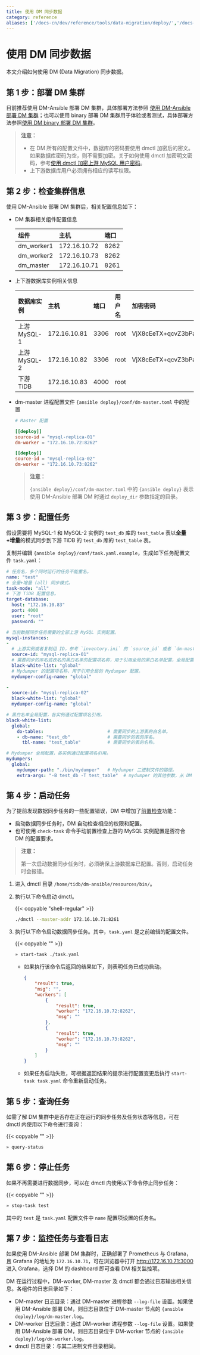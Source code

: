 ```yaml
---
title: 使用 DM 同步数据
category: reference
aliases: ['/docs-cn/dev/reference/tools/data-migration/deploy/','/docs-cn/v3.1/reference/tools/data-migration/deploy/','/docs-cn/stable/reference/tools/data-migration/deploy/','/docs-cn/v2.1/reference/tools/data-migration/deploy/']
---
```


# 使用 DM 同步数据

本文介绍如何使用 DM (Data Migration) 同步数据。

## 第 1 步：部署 DM 集群

目前推荐使用 DM-Ansible 部署 DM 集群，具体部署方法参照 [使用 DM-Ansible 部署 DM 集群](deploy-a-dm-cluster-using-ansible.md)；也可以使用 binary 部署 DM 集群用于体验或者测试，具体部署方法参照[使用 DM binary 部署 DM 集群](deploy-a-dm-cluster-using-binary.md)。

> **注意：**
>
> - 在 DM 所有的配置文件中，数据库的密码要使用 dmctl 加密后的密文。如果数据库密码为空，则不需要加密。关于如何使用 dmctl 加密明文密码，参考[使用 dmctl 加密上游 MySQL 用户密码](deploy-a-dm-cluster-using-ansible.md#使用-dmctl-加密上游-mysql-用户密码)。
> - 上下游数据库用户必须拥有相应的读写权限。

## 第 2 步：检查集群信息

使用 DM-Ansible 部署 DM 集群后，相关配置信息如下：

- DM 集群相关组件配置信息

    | 组件 | 主机 | 端口 |
    |:------|:---- |:---- |
    | dm_worker1 | 172.16.10.72 | 8262 |
    | dm_worker2 | 172.16.10.73 | 8262 |
    | dm_master | 172.16.10.71 | 8261 |

- 上下游数据库实例相关信息

    | 数据库实例 | 主机 | 端口 | 用户名 | 加密密码 |
    |:-------- |:--- | :--- | :--- | :--- |
    | 上游 MySQL-1 | 172.16.10.81 | 3306 | root | VjX8cEeTX+qcvZ3bPaO4h0C80pe/1aU= |
    | 上游 MySQL-2 | 172.16.10.82 | 3306 | root | VjX8cEeTX+qcvZ3bPaO4h0C80pe/1aU= |
    | 下游 TiDB | 172.16.10.83 | 4000 | root | |

- dm-master 进程配置文件 `{ansible deploy}/conf/dm-master.toml` 中的配置

    ```toml
    # Master 配置

    [[deploy]]
    source-id = "mysql-replica-01"
    dm-worker = "172.16.10.72:8262"

    [[deploy]]
    source-id = "mysql-replica-02"
    dm-worker = "172.16.10.73:8262"
    ```

    > **注意：**
    >
    > `{ansible deploy}/conf/dm-master.toml` 中的 `{ansible deploy}` 表示使用 DM-Ansible 部署 DM 时通过 `deploy_dir` 参数指定的目录。

## 第 3 步：配置任务

假设需要将 MySQL-1 和 MySQL-2 实例的 `test_db` 库的 `test_table` 表以**全量+增量**的模式同步到下游 TiDB 的 `test_db` 库的 `test_table` 表。

复制并编辑 `{ansible deploy}/conf/task.yaml.example`，生成如下任务配置文件 `task.yaml`：

```yaml
# 任务名，多个同时运行的任务不能重名。
name: "test"
# 全量+增量 (all) 同步模式。
task-mode: "all"
# 下游 TiDB 配置信息。
target-database:
  host: "172.16.10.83"
  port: 4000
  user: "root"
  password: ""

# 当前数据同步任务需要的全部上游 MySQL 实例配置。
mysql-instances:
-
  # 上游实例或者复制组 ID，参考 `inventory.ini` 的 `source_id` 或者 `dm-master.toml` 的 `source-id 配置`。
  source-id: "mysql-replica-01"
  # 需要同步的库名或表名的黑白名单的配置项名称，用于引用全局的黑白名单配置，全局配置见下面的 `black-white-list` 的配置。
  black-white-list: "global"
  # Mydumper 的配置项名称，用于引用全局的 Mydumper 配置。
  mydumper-config-name: "global"

-
  source-id: "mysql-replica-02"
  black-white-list: "global"
  mydumper-config-name: "global"

# 黑白名单全局配置，各实例通过配置项名引用。
black-white-list:
  global:
    do-tables:                        # 需要同步的上游表的白名单。
    - db-name: "test_db"              # 需要同步的表的库名。
      tbl-name: "test_table"          # 需要同步的表的名称。

# Mydumper 全局配置，各实例通过配置项名引用。
mydumpers:
  global:
    mydumper-path: "./bin/mydumper"   # Mydumper 二进制文件的路径。
    extra-args: "-B test_db -T test_table"  # mydumper 的其他参数，从 DM 1.0.2 版本开始，DM 会自动生成 table-list 配置，在其之前的版本仍然需要人工配置。
```

## 第 4 步：启动任务

为了提前发现数据同步任务的一些配置错误，DM 中增加了[前置检查](precheck.md)功能：

- 启动数据同步任务时，DM 自动检查相应的权限和配置。
- 也可使用 `check-task` 命令手动前置检查上游的 MySQL 实例配置是否符合 DM 的配置要求。

> **注意：**
>
> 第一次启动数据同步任务时，必须确保上游数据库已配置。否则，启动任务时会报错。

1. 进入 dmctl 目录 `/home/tidb/dm-ansible/resources/bin/`。

2. 执行以下命令启动 dmctl。

    {{< copyable "shell-regular" >}}

    ```bash
    ./dmctl --master-addr 172.16.10.71:8261
    ```

3. 执行以下命令启动数据同步任务。其中，`task.yaml` 是之前编辑的配置文件。

    {{< copyable "" >}}

    ```bash
    » start-task ./task.yaml
    ```

    - 如果执行该命令后返回的结果如下，则表明任务已成功启动。

        ```json
        {
            "result": true,
            "msg": "",
            "workers": [
                {
                    "result": true,
                    "worker": "172.16.10.72:8262",
                    "msg": ""
                },
                {
                    "result": true,
                    "worker": "172.16.10.73:8262",
                    "msg": ""
                }
            ]
        }
        ```

    - 如果任务启动失败，可根据返回结果的提示进行配置变更后执行 `start-task task.yaml` 命令重新启动任务。

## 第 5 步：查询任务

如需了解 DM 集群中是否存在正在运行的同步任务及任务状态等信息，可在 dmctl 内使用以下命令进行查询：

{{< copyable "" >}}

```bash
» query-status
```

## 第 6 步：停止任务

如果不再需要进行数据同步，可以在 dmctl 内使用以下命令停止同步任务：

{{< copyable "" >}}

```bash
» stop-task test
```

其中的 `test` 是 `task.yaml` 配置文件中 `name` 配置项设置的任务名。

## 第 7 步：监控任务与查看日志

如果使用 DM-Ansible 部署 DM 集群时，正确部署了 Prometheus 与 Grafana，且 Grafana 的地址为 `172.16.10.71`，可在浏览器中打开 <http://172.16.10.71:3000> 进入 Grafana，选择 DM 的 dashboard 即可查看 DM 相关监控项。

DM 在运行过程中，DM-worker, DM-master 及 dmctl 都会通过日志输出相关信息。各组件的日志目录如下：

- DM-master 日志目录：通过 DM-master 进程参数 `--log-file` 设置。如果使用 DM-Ansible 部署 DM，则日志目录位于 DM-master 节点的 `{ansible deploy}/log/dm-master.log`。
- DM-worker 日志目录：通过 DM-worker 进程参数 `--log-file` 设置。如果使用 DM-Ansible 部署 DM，则日志目录位于 DM-worker 节点的 `{ansible deploy}/log/dm-worker.log`。
- dmctl 日志目录：与其二进制文件目录相同。
